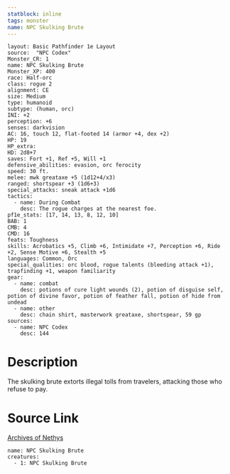 ```yaml
---
statblock: inline
tags: monster
name: NPC Skulking Brute
---
```

```statblock
layout: Basic Pathfinder 1e Layout
source:  "NPC Codex"
Monster_CR: 1
name: NPC Skulking Brute
Monster_XP: 400
race: Half-orc
class: rogue 2
alignment: CE
size: Medium
type: humanoid
subtype: (human, orc)
INI: +2
perception: +6
senses: darkvision
AC: 16, touch 12, flat-footed 14 (armor +4, dex +2)
HP: 19
HP_extra: 
HD: 2d8+7
saves: Fort +1, Ref +5, Will +1
defensive_abilities: evasion, orc ferocity
speed: 30 ft.
melee: mwk greataxe +5 (1d12+4/x3)
ranged: shortspear +3 (1d6+3)
special_attacks: sneak attack +1d6
tactics:
  - name: During Combat
    desc: The rogue charges at the nearest foe.
pf1e_stats: [17, 14, 13, 8, 12, 10]
BAB: 1
CMB: 4
CMD: 16
feats: Toughness
skills: Acrobatics +5, Climb +6, Intimidate +7, Perception +6, Ride +2, Sense Motive +6, Stealth +5
languages: Common, Orc
special_qualities: orc blood, rogue talents (bleeding attack +1), trapfinding +1, weapon familiarity
gear:
  - name: combat
    desc: potions of cure light wounds (2), potion of disguise self, potion of divine favor, potion of feather fall, potion of hide from undead
  - name: other
    desc: chain shirt, masterwork greataxe, shortspear, 59 gp
sources:
  - name: NPC Codex
    desc: 144
```
# Description
The skulking brute extorts illegal tolls from travelers, attacking those who refuse to pay.
# Source Link
[Archives of Nethys](https://aonprd.com/NPCDisplay.aspx?ItemName=Skulking%20Brute)
```encounter-table
name: NPC Skulking Brute
creatures:
  - 1: NPC Skulking Brute
```
